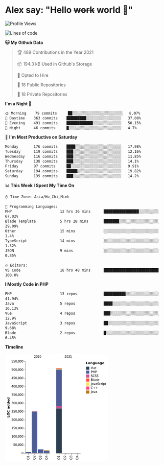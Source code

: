 # Alex say: "Hello ~~work~~ world 🐾"

<!--START_SECTION:waka-->
![Profile Views](http://img.shields.io/badge/Profile%20Views-0-blue)

![Lines of code](https://img.shields.io/badge/From%20Hello%20World%20I%27ve%20Written-807181%20lines%20of%20code-blue)

**🐱 My Github Data** 

> 🏆 489 Contributions in the Year 2021
 > 
> 📦 194.3 kB Used in Github's Storage 
 > 
> 💼 Opted to Hire
 > 
> 📜 18 Public Repositories 
 > 
> 🔑 18 Private Repositories  
 > 
**I'm a Night 🦉** 

```text
🌞 Morning    79 commits     ██░░░░░░░░░░░░░░░░░░░░░░░   8.07% 
🌆 Daytime    363 commits    █████████░░░░░░░░░░░░░░░░   37.08% 
🌃 Evening    491 commits    ████████████░░░░░░░░░░░░░   50.15% 
🌙 Night      46 commits     █░░░░░░░░░░░░░░░░░░░░░░░░   4.7%

```
📅 **I'm Most Productive on Saturday** 

```text
Monday       176 commits    ████░░░░░░░░░░░░░░░░░░░░░   17.98% 
Tuesday      119 commits    ███░░░░░░░░░░░░░░░░░░░░░░   12.16% 
Wednesday    116 commits    ███░░░░░░░░░░░░░░░░░░░░░░   11.85% 
Thursday     138 commits    ███░░░░░░░░░░░░░░░░░░░░░░   14.1% 
Friday       97 commits     ██░░░░░░░░░░░░░░░░░░░░░░░   9.91% 
Saturday     194 commits    █████░░░░░░░░░░░░░░░░░░░░   19.82% 
Sunday       139 commits    ███░░░░░░░░░░░░░░░░░░░░░░   14.2%

```


📊 **This Week I Spent My Time On** 

```text
⌚︎ Time Zone: Asia/Ho_Chi_Minh

💬 Programming Languages: 
PHP                      12 hrs 36 mins      ████████████████░░░░░░░░░   67.02% 
Blade Template           5 hrs 28 mins       ███████░░░░░░░░░░░░░░░░░░   29.09% 
Other                    15 mins             ░░░░░░░░░░░░░░░░░░░░░░░░░   1.4% 
TypeScript               14 mins             ░░░░░░░░░░░░░░░░░░░░░░░░░   1.32% 
JSON                     9 mins              ░░░░░░░░░░░░░░░░░░░░░░░░░   0.85%

🔥 Editors: 
VS Code                  18 hrs 48 mins      █████████████████████████   100.0%

```

**I Mostly Code in PHP** 

```text
PHP                      13 repos            ██████████░░░░░░░░░░░░░░░   41.94% 
Java                     5 repos             ████░░░░░░░░░░░░░░░░░░░░░   16.13% 
Vue                      4 repos             ███░░░░░░░░░░░░░░░░░░░░░░   12.9% 
JavaScript               3 repos             ██░░░░░░░░░░░░░░░░░░░░░░░   9.68% 
Blade                    2 repos             █░░░░░░░░░░░░░░░░░░░░░░░░   6.45%

```


**Timeline**

![Chart not found](https://raw.githubusercontent.com/alexzvn/alexzvn/main/charts/bar_graph.png) 


<!--END_SECTION:waka-->
